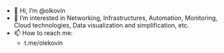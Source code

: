 - 👋 Hi, I’m @olkovin
- 👀 I’m interested in Networking, Infrastructures, Automation, Monitoring, Cloud technologies, Data visualization and simplification, etc.
- 📫 How to reach me:
  + t.me/olekovin

<!---
olkovin/olkovin is a ✨ special ✨ repository because its `README.md` (this file) appears on your GitHub profile.
You can click the Preview link to take a look at your changes.
--->
